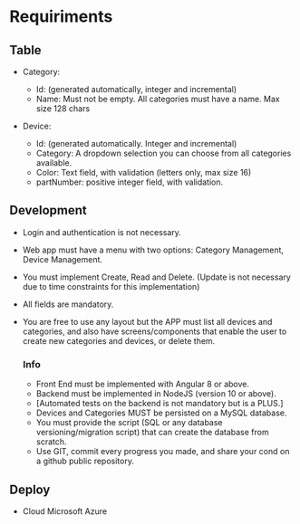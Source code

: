 # Requiriments

## Table

- Category:

  - Id: (generated automatically, integer and incremental)
  - Name: Must not be empty. All categories must have a name. Max size 128 chars

- Device:
  - Id: (generated automatically. Integer and incremental)
  - Category: A dropdown selection you can choose from all categories available.
  - Color: Text field, with validation (letters only, max size 16)
  - partNumber: positive integer field, with validation.

## Development

- Login and authentication is not necessary.
- Web app must have a menu with two options: Category Management, Device
  Management.
- You must implement Create, Read and Delete. (Update is not necessary due to time
  constraints for this implementation)
- All fields are mandatory.
- You are free to use any layout but the APP must list all devices and categories, and also
  have screens/components that enable the user to create new categories and devices, or
  delete them.

  ### Info

  - Front End must be implemented with Angular 8 or above.
  - Backend must be implemented in NodeJS (version 10 or above).
  - [Automated tests on the backend is not mandatory but is a PLUS.]
  - Devices and Categories MUST be persisted on a MySQL database.
  - You must provide the script (SQL or any database versioning/migration script) that can
    create the database from scratch.
  - Use GIT, commit every progress you made, and share your cond on a github public
    repository.

## Deploy

- Cloud Microsoft Azure
